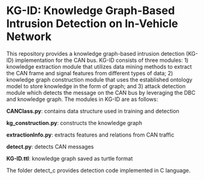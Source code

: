 # KG-ID: Knowledge Graph-Based Intrusion Detection on In-Vehicle Network

This repository provides a knowledge graph-based intrusion detection (KG-ID) implementation for the CAN bus. KG-ID consists of three modules: 1) knowledge extraction module that utilizes data mining methods to extract the CAN frame and signal features from different types of data; 2) knowledge graph construction module that uses the established ontology model to store knowledge in the form of graph; and 3) attack detection module which detects the message on the CAN bus by leveraging the DBC and knowledge graph. The modules in KG-ID are as follows:

**CANClass.py**: contains data structure used in training and detection

**kg_construction.py**: constructs the knowledge graph

**extractionInfo.py**: extracts features and relations from CAN traffic

**detect.py**: detects CAN messages

**KG-ID.ttl**: knowledge graph saved as turtle format

The folder detect_c provides detection code implemented in C language.
